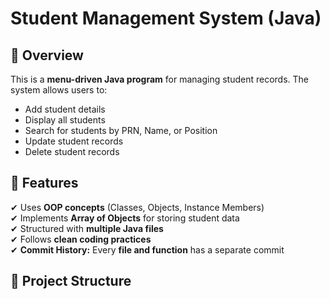 # Student Management System (Java)

## 📌 Overview
This is a **menu-driven Java program** for managing student records. The system allows users to:
- Add student details
- Display all students
- Search for students by PRN, Name, or Position
- Update student records
- Delete student records

## 🚀 Features
✔ Uses **OOP concepts** (Classes, Objects, Instance Members)  
✔ Implements **Array of Objects** for storing student data  
✔ Structured with **multiple Java files**  
✔ Follows **clean coding practices**  
✔ **Commit History:** Every **file and function** has a separate commit  

## 📂 Project Structure
